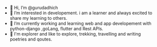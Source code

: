 - 👋 Hi, I’m @gurudadhich
- 👀 I’m interested in developement. i am a learner and always excited to share my learning to others.
- 🌱 I’m currently working and learning web and app developement with python-django ,goLang, flutter and Rest APIs.
- 💞️ I'm explorer and like to explore, trekking, travelling and writing poetries and qoutes.
